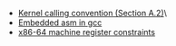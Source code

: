 - [Kernel calling convention (Section A.2)](https://refspecs.linuxfoundation.org/elf/x86_64-abi-0.99.pdf)\
- [Embedded asm in gcc](https://gcc.gnu.org/onlinedocs/gcc/Extended-Asm.html#Extended-Asm)
- [x86-64 machine register constraints](https://gcc.gnu.org/onlinedocs/gcc/Machine-Constraints.html#Machine-Constraints)